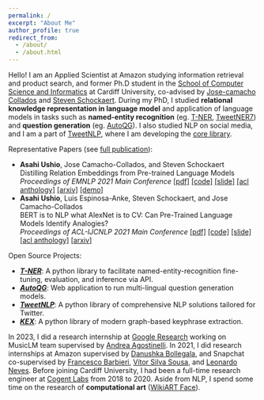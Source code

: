 ```yaml
---
permalink: /
excerpt: "About Me"
author_profile: true
redirect_from: 
  - /about/
  - /about.html
---
```


Hello! I am an Applied Scientist at Amazon studying information retrieval and product search, and former Ph.D student in the [School of Computer Science and Informatics](https://www.cardiff.ac.uk/computer-science) at Cardiff University,
co-advised by [Jose-camacho Collados](http://josecamachocollados.com/) and [Steven Schockaert](https://www.cardiff.ac.uk/people/view/133772-schockaert-steven).
During my PhD, I studied **relational knowledge representation in language model** and 
application of language models in tasks such as 
**named-entity recognition** (eg. [T-NER](https://github.com/asahi417/tner), [TweetNER7](https://huggingface.co/datasets/tner/tweetner7)) 
and **question generation** (eg. [AutoQG](https://autoqg.net)).
I also studied NLP on social media, and I am a part of [TweetNLP](https://tweetnlp.org/), where I am developing the [core library](https://github.com/cardiffnlp/tweetnlp).   

Representative Papers (see [full publication](https://asahiushio.com/publications)):
- <b>Asahi Ushio</b>, Jose Camacho-Collados, and Steven Schockaert <br>
Distilling Relation Embeddings from Pre-trained Language Models  <br>
 <em>Proceedings of EMNLP 2021 Main Conference</em>
<a href="https://aclanthology.org/2021.emnlp-main.712.pdf">[pdf]</a>
<a href="https://github.com/asahi417/relbert">[code]</a>
<a href="https://www.slideshare.net/asahiushio1/202111-emnlp-distilling-relation-embeddings-from-pretrained-language-models">[slide]</a>
<a href="https://aclanthology.org/2021.emnlp-main.712">[acl anthology]</a>
<a href="https://arxiv.org/abs/2110.15705">[arxiv]</a>
<a href="https://huggingface.co/spaces/relbert/Analogy">[demo]</a>
- <b>Asahi Ushio</b>, Luis Espinosa-Anke, Steven Schockaert, and Jose Camacho-Collados <br>
BERT is to NLP what AlexNet is to CV: Can Pre-Trained Language Models Identify Analogies? <br>
 <em>Proceedings of ACL-IJCNLP 2021 Main Conference</em>
<a href="https://aclanthology.org/2021.acl-long.280.pdf">[pdf]</a>
<a href="https://github.com/asahi417/analogy-language-model">[code]</a>
<a href="https://www.slideshare.net/asahiushio1/202105-acl-bert-is-to-nlp-what-alexnet-is-to-cv-can-pretrained-language-models-identify-analogies">[slide]</a>
<a href="https://aclanthology.org/2021.acl-long.280">[acl anthology]</a>
<a href="https://arxiv.org/abs/2105.04949">[arxiv]</a>


Open Source Projects:
- [***T-NER***](https://github.com/asahi417/tner): A python library to facilitate named-entity-recognition fine-tuning, evaluation, and inference via API.
- [***AutoQG***](https://autoqg.net): Web application to run multi-lingual question generation models.
- [***TweetNLP***](https://github.com/cardiffnlp/tweetnlp): A python library of comprehensive NLP solutions tailored for Twitter.
- [***KEX***](https://pypi.org/project/kex): A python library of modern graph-based keyphrase extraction.

In 2023, I did a research internship at [Google Research](https://research.google/) working on MusicLM team supervised by [Andrea Agostinelli](https://scholar.google.it/citations?user=NM85zIEAAAAJ&hl=en). In 2021, I did research internships at Amazon supervised by [Danushka Bollegala](https://danushka.net/), and Snapchat co-supervised by [Francesco Barbieri](https://research.snap.com/team/francesco-barbieri/), [Vítor Silva Sousa](https://research.snap.com/team/vitor-silva-sousa), and
[Leonardo Neves](https://research.snap.com/team/leonardo-neves/).
Before joining Cardiff University, I had been a full-time research engineer at [Cogent Labs](https://www.cogent.co.jp/en/) from 2018 to 2020.
Aside from NLP, I spend some time on the research of **computational art** ([WikiART Face](https://asahi417.github.io/projects/wikiart_face/)).
